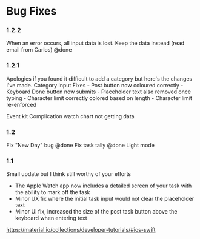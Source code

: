 #  Bug Fixes

### 1.2.2
When an error occurs, all input data is lost. Keep the data instead (read email from Carlos) @done

### 1.2.1

Apologies if you found it difficult to add a category but here's the changes I've made.
Category Input Fixes
	- Post button now coloured correctly
	- Keyboard Done button now submits
	- Placeholder text also removed once typing
	- Character limit correctly colored based on length
	- Character limit re-enforced

Event kit
Complication watch
chart not getting data

### 1.2
Fix "New Day" bug @done
Fix task tally @done
Light mode


### 1.1
Small update but I think still worthy of your efforts
- The Apple Watch app now includes a detailed screen of your task with the ability to mark off the task
- Minor UX fix where the initial task input would not clear the placeholder text
- Minor UI fix, increased the size of the post task button above the keyboard when entering text

https://material.io/collections/developer-tutorials/#ios-swift
